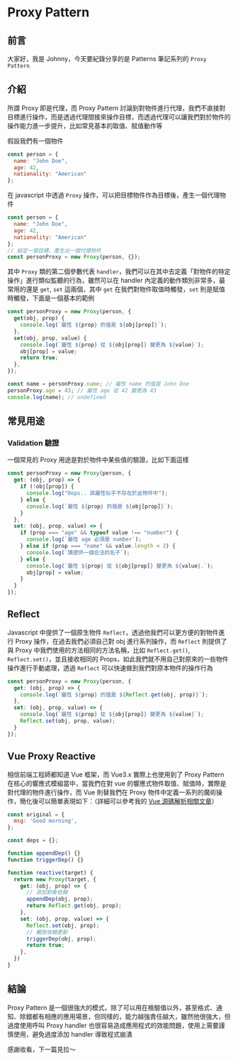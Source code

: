 # Proxy Pattern

<SocialBlock hashtags="design,pattern,proxy" />

## 前言
大家好，我是 Johnny，今天要紀錄分享的是 Patterns 筆記系列的 `Proxy Pattern`


## 介紹
所謂 Proxy 即是代理，而 Proxy Pattern 討論到對物件進行代理，我們不直接對目標進行操作，而是透過代理間接來操作目標，而透過代理可以讓我們對於物件的操作能力進一步提升，比如常見基本的取值、賦值動作等

假設我們有一個物件
```js
const person = {
  name: "John Doe",
  age: 42,
  nationality: "American"
};
```
在 javascript 中透過 `Proxy` 操作，可以把目標物件作為目標後，產生一個代理物件
```js
const person = {
  name: "John Doe",
  age: 42,
  nationality: "American"
};
// 給定一個目標，產生出一個代理物件
const personProxy = new Proxy(person, {});
```
其中 `Proxy` 類的第二個參數代表 `handler`，我們可以在其中去定義「對物件的特定操作」進行類似監聽的行為，雖然可以在 handler 內定義的動作類別非常多，最常用的還是 `get`, `set` 這兩個，其中 `get` 在我們對物件取值時觸發，`set` 則是賦值時觸發，下面是一個基本的範例

```js
const personProxy = new Proxy(person, {
  get(obj, prop) {
    console.log(`屬性 ${prop} 的值是 ${obj[prop]}`);
  },
  set(obj, prop, value) {
    console.log(`屬性 ${prop} 從 ${obj[prop]} 變更為 ${value}`);
    obj[prop] = value;
    return true;
  },
});

const name = personProxy.name; // 屬性 name 的值是 John Doe
personProxy.age = 43; // 屬性 age 從 42 變更為 43
console.log(name); // undefined
```

## 常見用途

### Validation 驗證
一個常見的 Proxy 用途是對於物件中某些值的驗證，比如下面這樣
```js
const personProxy = new Proxy(person, {
  get: (obj, prop) => {
    if (!obj[prop]) {
      console.log("Oops.. 該屬性似乎不存在於此物件中");
    } else {
      console.log(`屬性 ${prop} 的值是 ${obj[prop]}`);
    }
  },
  set: (obj, prop, value) => {
    if (prop === "age" && typeof value !== "number") {
      console.log(`屬性 age 必須是 number`);
    } else if (prop === "name" && value.length < 2) {
      console.log(`請提供一個合法的名子`);
    } else {
      console.log(`屬性 ${prop} 從 ${obj[prop]} 變更為 ${value}.`);
      obj[prop] = value;
    }
  }
});
```


## Reflect
Javascript 中提供了一個原生物件 `Reflect`，透過他我們可以更方便的對物件進行 Proxy 操作，在過去我們必須自己對 obj 進行系列操作，而 `Reflect` 則提供了與 Proxy 中我們使用的方法相同的方法名稱，比如 `Reflect.get()`,  `Reflect.set()`，並且接收相同的 Props，如此我們就不用自己對原來的一些物件操作進行手動處理，透過 `Reflect` 可以快速做到我們對原本物件的操作行為
```js
const personProxy = new Proxy(person, {
  get: (obj, prop) => {
    console.log(`屬性 ${prop} 的值是 ${Reflect.get(obj, prop)}`);
  },
  set: (obj, prop, value) => {
    console.log(`屬性 ${prop} 從 ${obj[prop]} 變更為 ${value}`);
    Reflect.set(obj, prop, value);
  }
});
```


## Vue Proxy Reactive
相信前端工程師都知道 Vue 框架，而 Vue3.x 實際上也使用到了 Proxy Pattern 在核心的響應式模組當中，當我們在對 vue 的響應式物件取值、賦值時，實際是對代理的物件進行操作，而 Vue 則替我們在 Proxy 物件中定義一系列的魔術操作，簡化後可以簡單表現如下：（詳細可以參考我的 [Vue 源碼解析相關文章](https://johnnywang1994.github.io/book/articles/js/vue-dep-tracking-2020.html)）
```js
const original = {
  msg: 'Good morning',
};

const deps = {};

function appendDep() {}
function triggerDep() {}

function reactive(target) {
  return new Proxy(target, {
    get: (obj, prop) => {
      // 添加對象依賴
      appendDep(obj, prop);
      return Reflect.get(obj, prop);
    },
    set: (obj, prop, value) => {
      Reflect.set(obj, prop);
      // 觸發依賴更新
      triggerDep(obj, prop);
      return true;
    },
  })
}
```

<SocialBlock hashtags="design,pattern,proxy" />

## 結論
Proxy Pattern 是一個很強大的模式，除了可以用在檢驗值以外，甚至格式、通知、除錯都有相應的應用場景，但同樣的，能力越強責任越大，雖然他很強大，但過度使用呼叫 Proxy handler 也很容易造成應用程式的效能問題，使用上需要謹慎使用，避免過度添加 handler 導致程式崩潰

感謝收看，下一篇見拉～